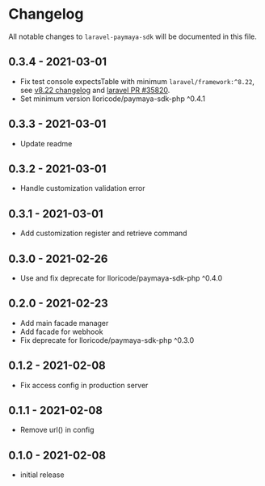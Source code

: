 # Changelog

All notable changes to `laravel-paymaya-sdk` will be documented in this file.

## 0.3.4 - 2021-03-01

- Fix test console expectsTable with minimum `laravel/framework:^8.22`, see [v8.22 changelog](https://github.com/laravel/framework/blob/8.x/CHANGELOG-8.x.md#v8220-2021-01-12) and [laravel PR #35820](https://github.com/laravel/framework/pull/35820).
- Set minimum version lloricode/paymaya-sdk-php ^0.4.1

## 0.3.3 - 2021-03-01

- Update readme

## 0.3.2 - 2021-03-01

- Handle customization validation error

## 0.3.1 - 2021-03-01

- Add customization register and retrieve command

## 0.3.0 - 2021-02-26

- Use and fix deprecate for lloricode/paymaya-sdk-php ^0.4.0

## 0.2.0 - 2021-02-23

- Add main facade manager
- Add facade for webhook
- Fix deprecate for lloricode/paymaya-sdk-php ^0.3.0

## 0.1.2 - 2021-02-08

- Fix access config in production server

## 0.1.1 - 2021-02-08

- Remove url() in config

## 0.1.0 - 2021-02-08

- initial release
